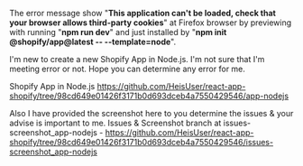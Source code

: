 The error message show "**This application can't be loaded, check that your browser allows third-party cookies**" at Firefox browser by previewing with running "**npm run dev**" and just installed by "**npm init @shopify/app@latest -- --template=node**".

I'm new to create a new Shopify App in Node.js. I'm not sure that I'm meeting error or not. Hope you can determine any error for me.

Shopify App in Node.js https://github.com/HeisUser/react-app-shopify/tree/98cd649e01426f3171b0d693dceb4a7550429546/app-nodejs

Also I have provided the screenshot here to you determine the issues & your advise is important to me. Issues & Screenshot branch at issues-screenshot_app-nodejs - https://github.com/HeisUser/react-app-shopify/tree/98cd649e01426f3171b0d693dceb4a7550429546/issues-screenshot_app-nodejs